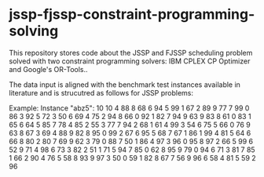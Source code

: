# jssp-fjssp-constraint-programming-solving
This repository stores code about the JSSP and FJSSP scheduling problem solved with two constraint programming solvers: IBM CPLEX CP Optimizer and Google's OR-Tools..

The data input is aligned with the benchmark test instances available in literature and is strucutred as follows for JSSP problems:

Example: Instance "abz5":
10	10 
4	88	8	68	6	94	5	99	1	67	2	89	9	77	7	99	0	86	3	92
5	72	3	50	6	69	4	75	2	94	8	66	0	92	1	82	7	94	9	63
9	83	8	61	0	83	1	65	6	64	5	85	7	78	4	85	2	55	3	77
7	94	2	68	1	61	4	99	3	54	6	75	5	66	0	76	9	63	8	67
3	69	4	88	9	82	8	95	0	99	2	67	6	95	5	68	7	67	1	86
1	99	4	81	5	64	6	66	8	80	2	80	7	69	9	62	3	79	0	88
7	50	1	86	4	97	3	96	0	95	8	97	2	66	5	99	6	52	9	71
4	98	6	73	3	82	2	51	1	71	5	94	7	85	0	62	8	95	9	79
0	94	6	71	3	81	7	85	1	66	2	90	4	76	5	58	8	93	9	97
3	50	0	59	1	82	8	67	7	56	9	96	6	58	4	81	5	59	2	96


